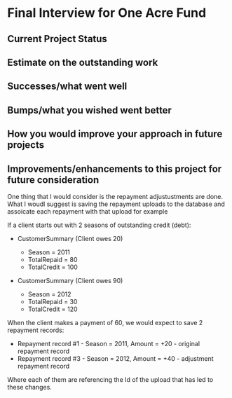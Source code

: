 # Final Interview for One Acre Fund


## Current Project Status



## Estimate on the outstanding work


## Successes/what went well

## Bumps/what you wished went better

## How you would improve your approach in future projects

## Improvements/enhancements to this project for future consideration
One thing that I would consider is the repayment adjustustments are done. What I woudl suggest is saving the repayment uploads to the database and assoicate each repayment with that upload for example 

If a client starts out with 2 seasons of outstanding credit (debt):

-	CustomerSummary (Client owes 20)
    -	Season = 2011
    -	TotalRepaid = 80
    -	TotalCredit = 100

-	CustomerSummary (Client owes 90)
    -	Season = 2012
    -	TotalRepaid = 30
    -	TotalCredit = 120

When the client makes a payment of 60, we would expect to save 2 repayment records:

-	Repayment record #1 - Season = 2011, Amount = +20 - original repayment record
-	Repayment record #3 - Season = 2012, Amount = +40 - adjustment repayment record

Where each of them are referencing the Id of the upload that has led to these changes.

